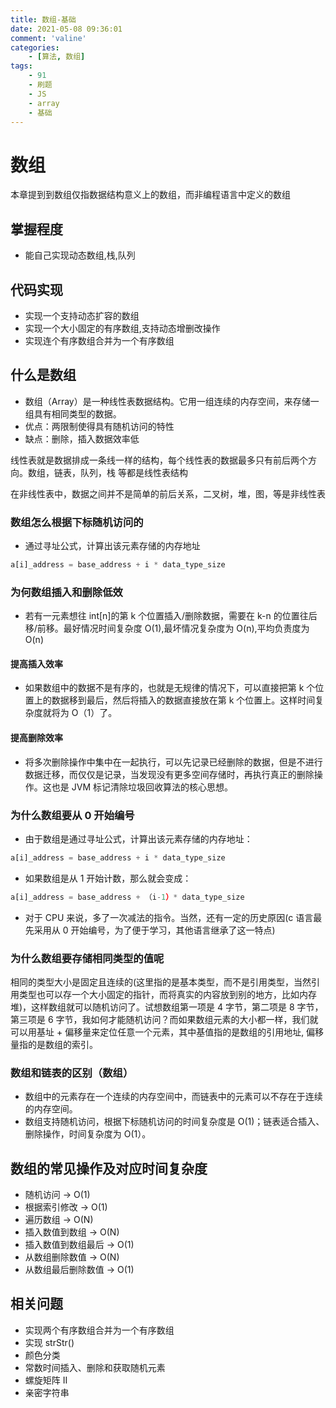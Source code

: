 ```yaml
---
title: 数组-基础
date: 2021-05-08 09:36:01
comment: 'valine'
categories:
    - [算法, 数组]
tags:
    - 91
    - 刷题
    - JS
    - array
    - 基础
---
```


# 数组

本章提到到数组仅指数据结构意义上的数组，而非编程语言中定义的数组

## 掌握程度

-   能自己实现动态数组,栈,队列

## 代码实现

-   实现一个支持动态扩容的数组
-   实现一个大小固定的有序数组,支持动态增删改操作
-   实现连个有序数组合并为一个有序数组

## 什么是数组

-   数组（Array）是一种线性表数据结构。它用一组连续的内存空间，来存储一组具有相同类型的数据。
-   优点：两限制使得具有随机访问的特性
-   缺点：删除，插入数据效率低

线性表就是数据排成一条线一样的结构，每个线性表的数据最多只有前后两个方向。数组，链表，队列，栈 等都是线性表结构

在非线性表中，数据之间并不是简单的前后关系，二叉树，堆，图，等是非线性表

### 数组怎么根据下标随机访问的

-   通过寻址公式，计算出该元素存储的内存地址

```js
a[i]_address = base_address + i * data_type_size
```

### 为何数组插入和删除低效

-   若有一元素想往 int[n]的第 k 个位置插入/删除数据，需要在 k-n 的位置往后移/前移。最好情况时间复杂度 O(1),最坏情况复杂度为 O(n),平均负责度为 O(n)

#### 提高插入效率

-   如果数组中的数据不是有序的，也就是无规律的情况下，可以直接把第 k 个位置上的数据移到最后，然后将插入的数据直接放在第 k 个位置上。这样时间复杂度就将为 O（1）了。

#### 提高删除效率

-   将多次删除操作中集中在一起执行，可以先记录已经删除的数据，但是不进行数据迁移，而仅仅是记录，当发现没有更多空间存储时，再执行真正的删除操作。这也是 JVM 标记清除垃圾回收算法的核心思想。

### 为什么数组要从 0 开始编号

-   由于数组是通过寻址公式，计算出该元素存储的内存地址：

```js
a[i]_address = base_address + i * data_type_size
```

-   如果数组是从 1 开始计数，那么就会变成：

```js
a[i]_address = base_address + （i-1）* data_type_size
```

-   对于 CPU 来说，多了一次减法的指令。当然，还有一定的历史原因(c 语言最先采用从 0 开始编号，为了便于学习，其他语言继承了这一特点)

### 为什么数组要存储相同类型的值呢

相同的类型大小是固定且连续的(这里指的是基本类型，而不是引用类型，当然引用类型也可以存一个大小固定的指针，而将真实的内容放到别的地方，比如内存堆)，这样数组就可以随机访问了。试想数组第一项是 4 字节，第二项是 8 字节，第三项是 6 字节，我如何才能随机访问？而如果数组元素的大小都一样，我们就可以用基址 + 偏移量来定位任意一个元素，其中基值指的是数组的引用地址, 偏移量指的是数组的索引。

### 数组和链表的区别（数组）

-   数组中的元素存在一个连续的内存空间中，而链表中的元素可以不存在于连续的内存空间。
-   数组支持随机访问，根据下标随机访问的时间复杂度是 O(1)；链表适合插入、删除操作，时间复杂度为 O(1）。

## 数组的常见操作及对应时间复杂度

- 随机访问 -> O(1)
- 根据索引修改 -> O(1)
- 遍历数组 -> O(N)
- 插入数值到数组 -> O(N)
- 插入数值到数组最后 -> O(1)
- 从数组删除数值 -> O(N)
- 从数组最后删除数值 -> O(1)
## 相关问题
- 实现两个有序数组合并为一个有序数组
- 实现 strStr()
- 颜色分类
- 常数时间插入、删除和获取随机元素
- 螺旋矩阵 II
- 亲密字符串